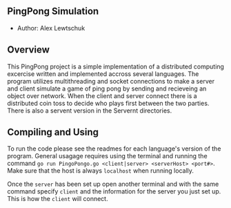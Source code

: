## PingPong Simulation

- Author: Alex Lewtschuk

## Overview

This PingPong project is a simple implementation of a distributed computing excercise written and implemented accross several languages. The program utilizes multithreading and socket connections to make a server and client simulate a game of ping pong by sending and recieveing an object over network. When the client and server connect there is a distributed coin toss to decide who plays first between the two parties. There is also a servent version in the Servernt directories.

## Compiling and Using

To run the code please see the readmes for each language's version of the program. General usagage requires using the terminal and running the command `go run PingoPongo.go <client|server> <serverHost> <port#>`. Make sure that the host is always `localhost` when running locally. 

Once the `server` has been set up open another terminal and with the same command specify `client` and the information for the server you just set up. This is how the `client` will connect.
